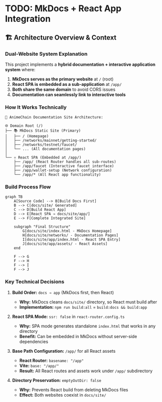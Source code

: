 # TODO: MkDocs + React App Integration

## 🏗️ Architecture Overview & Context

### **Dual-Website System Explanation**

This project implements a **hybrid documentation + interactive application system** where:

1. **MkDocs serves as the primary website** at `/` (root)
2. **React SPA is embedded as a sub-application** at `/app/`
3. **Both share the same domain** to avoid CORS issues
4. **Documentation can seamlessly link to interactive tools**

### **How It Works Technically**

```
📁 AnimeChain Documentation Site Architecture:

🌐 Domain Root (/)
├── 📚 MkDocs Static Site (Primary)
│   ├── / (Homepage)
│   ├── /networks/mainnet/getting-started/
│   ├── /networks/testnet/faucet/
│   └── ... (All documentation pages)
│
└── ⚛️ React SPA (Embedded at /app/)
    ├── /app/ (React Router handles all sub-routes)
    ├── /app/faucet (Interactive faucet interface)
    ├── /app/wallet-setup (Network configuration)
    └── /app/* (All React app functionality)
```

### **Build Process Flow**

```mermaid
graph TB
    A[Source Code] --> B[Build Docs First]
    B --> C[docs/site/ Generated]
    C --> D[Build React App]
    D --> E[React SPA → docs/site/app/]
    E --> F[Complete Integrated Site]
    
    subgraph "Final Structure"
        G[docs/site/index.html - MkDocs Homepage]
        H[docs/site/networks/ - Documentation Pages]
        I[docs/site/app/index.html - React SPA Entry]
        J[docs/site/app/assets/ - React Assets]
    end
    
    F --> G
    F --> H
    F --> I
    F --> J
```

### **Key Technical Decisions**

1. **Build Order:** `docs → app` (MkDocs first, then React)
   - **Why:** MkDocs cleans `docs/site/` directory, so React must build after
   - **Implementation:** `npm run build:all` = `build:docs && build:app`

2. **React SPA Mode:** `ssr: false` in `react-router.config.ts`
   - **Why:** SPA mode generates standalone `index.html` that works in any directory
   - **Benefit:** Can be embedded in MkDocs without server-side dependencies

3. **Base Path Configuration:** `/app/` for all React assets
   - **React Router:** `basename: "/app"` 
   - **Vite:** `base: "/app/"`
   - **Result:** All React routes and assets work under `/app/` subdirectory

4. **Directory Preservation:** `emptyOutDir: false`
   - **Why:** Prevents React build from deleting MkDocs files
   - **Effect:** Both websites coexist in `docs/site/`
